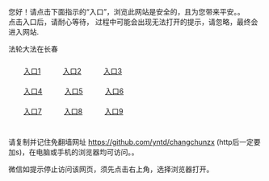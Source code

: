 您好！请点击下面指示的“入口”，浏览此网站是安全的，且为您带来平安。。 <br/>
点击入口后，请耐心等待， 过程中可能会出现无法打开的提示，请忽略，最终会进入网站. </br>

法轮大法在长春<br/>
<div style="padding:10px"><a style="margin:20px" target="_blank" href="https://dz50c8d237ldr.cloudfront.net/2Qpsp?clxpmt" id="ccLink1" rel="nofollow">入口1</a> <a target="_blank" style="margin:20px" href="https://dfghlam30eg4e.cloudfront.net/2Qpsp?okepgn" id="ccLink2" rel="nofollow">入口2</a> <a style="margin:20px" target="_blank" href="https://dykh61u8gkv8x.cloudfront.net/2Qpsp?qqpeko" id="ccLink3" rel="nofollow">入口3</a></div>

<div style="padding:10px" ><a style="margin:20px" target="_blank" href="https://dz50c8d237ldr.cloudfront.net/2Qpsp?clxpmt" id="ccLink4" rel="nofollow">入口4</a> <a style="margin:20px" href="https://dfghlam30eg4e.cloudfront.net/2Qpsp?okepgn" target="_blank" id="ccLink5" rel="nofollow">入口5</a> <a style="margin:20px" href="https://dykh61u8gkv8x.cloudfront.net/2Qpsp?qqpeko" target="_blank" id="ccLink6" rel="nofollow">入口6</a></div>

<div style="padding:10px"><a style="margin:20px" target="_blank" href="https://dz50c8d237ldr.cloudfront.net/2Qpsp?clxpmt" id="ccLink7" rel="nofollow">入口7</a> <a style="margin:20px" href="https://dfghlam30eg4e.cloudfront.net/2Qpsp?okepgn" target="_blank" id="ccLink8" rel="nofollow">入口8</a> <a style="margin:20px" target="_blank" href="https://dykh61u8gkv8x.cloudfront.net/2Qpsp?qqpeko" id="ccLink9" rel="nofollow">入口9</a></div>

<br/>



请复制并记住免翻墙网址 https://github.com/yntd/changchunzx (http后一定要加s)，在电脑或手机的浏览器均可访问。。<br/>

微信如提示停止访问该网页，须先点击右上角，选择浏览器打开。
